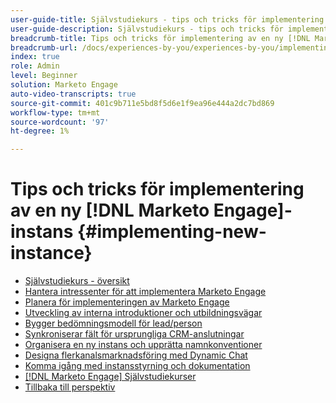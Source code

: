 ```yaml
---
user-guide-title: Självstudiekurs - tips och tricks för implementering av en ny [!DNL Marketo Engage] instans
user-guide-description: Självstudiekurs - tips och tricks för implementering av en ny [!DNL Marketo Engage] instans
breadcrumb-title: Tips och tricks för implementering av en ny [!DNL Marketo Engage] instans
breadcrumb-url: /docs/experiences-by-you/experiences-by-you/implementing-new-instance/overview
index: true
role: Admin
level: Beginner
solution: Marketo Engage
auto-video-transcripts: true
source-git-commit: 401c9b711e5bd8f5d6e1f9ea96e444a2dc7bd869
workflow-type: tm+mt
source-wordcount: '97'
ht-degree: 1%

---
```



# Tips och tricks för implementering av en ny [!DNL Marketo Engage]-instans {#implementing-new-instance}

+ [Självstudiekurs - översikt](./overview.md)
+ [Hantera intressenter för att implementera Marketo Engage](./managing-stakeholder-communications.md)
+ [Planera för implementeringen av Marketo Engage](./planning-for-new-implementation.md)
+ [Utveckling av interna introduktioner och utbildningsvägar](./internal-training-roadshow.md)
+ [Bygger bedömningsmodell för lead/person](./building-person-scoring-model.md)
+ [Synkroniserar fält för ursprungliga CRM-anslutningar](./syncing-fields-for-crm-integration.md)
+ [Organisera en ny instans och upprätta namnkonventioner](./organizing-new-instance.md)
+ [Designa flerkanalsmarknadsföring med Dynamic Chat](./designing-omnichannel-conversational-marketing.md)
+ [Komma igång med instansstyrning och dokumentation](./documenting-your-instance.md)
+ [[!DNL Marketo Engage] Självstudiekurser](https://experienceleague.adobe.com/docs/marketo-learn/tutorials/overview.html?lang=en)
+ [Tillbaka till perspektiv](https://experienceleague.adobe.com/en/perspectives?lang=en#f-el_product=Marketo%20Engage&amp;aq=((%40el_contenttype%20NOT%20%22Community%7CUser%22)%20AND%20(%40el_contenttype%3D%22perspective%22)))

